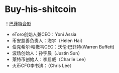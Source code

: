 # Buy-his-shitcoin


！[巴菲特合影](https://raw.githubusercontent.com/Jeejune/Photos/master/EQGLZMeWsAAtUi9.jpg)



* eToro创始人兼CEO：Yoni Assia
* 币安慈善负责人：海宇（Helen Hai）
* 伯克希尔·哈撒韦CEO：沃伦·巴菲特(Warren Buffett)
* 波场创始人：孙宇晨（Justin Sun）
* 莱特币创始人：李启威（Charlie Lee）
* 火币CFO李书沸：（Chris Lee）
